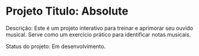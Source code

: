 # Projeto Titulo: Absolute

Descrição:
Este é um projeto interativo para treinar e aprimorar seu ouvido musical. Serve como um exercício prático para identificar notas musicais.

Status do projeto: Em desenvolvimento.
